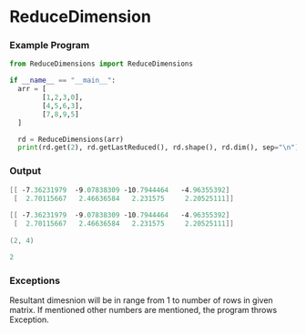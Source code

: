 # ReduceDimension

### Example Program

```python
from ReduceDimensions import ReduceDimensions

if __name__ == "__main__":
  arr = [
        [1,2,3,0],
        [4,5,6,3],
        [7,8,9,5]
  ]

  rd = ReduceDimensions(arr)
  print(rd.get(2), rd.getLastReduced(), rd.shape(), rd.dim(), sep="\n")
  ```
  
### Output
  
```powershell
[[ -7.36231979  -9.07838309 -10.7944464   -4.96355392]
 [  2.70115667   2.46636584   2.231575     2.20525111]]
 
[[ -7.36231979  -9.07838309 -10.7944464   -4.96355392]
 [  2.70115667   2.46636584   2.231575     2.20525111]]
 
(2, 4)

2
```

### Exceptions

Resultant dimesnion will be in range from 1 to number of rows in given matrix. If mentioned other numbers are mentioned, the program throws Exception.
